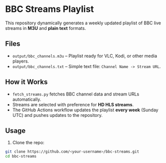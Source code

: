 # BBC Streams Playlist

This repository dynamically generates a weekly updated playlist of BBC live streams in **M3U** and **plain text** formats.

## Files

- `output/bbc_channels.m3u` – Playlist ready for VLC, Kodi, or other media players.
- `output/bbc_channels.txt` – Simple text file: `Channel Name -> Stream URL`.

## How it Works

- `fetch_streams.py` fetches BBC channel data and stream URLs automatically.
- Streams are selected with preference for **HD HLS streams**.
- The GitHub Actions workflow updates the playlist **every week** (Sunday UTC) and pushes updates to the repository.

## Usage

1. Clone the repo:
```bash
git clone https://github.com/<your-username>/bbc-streams.git
cd bbc-streams
